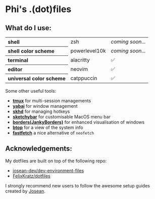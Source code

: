 # Phi's .(dot)files

## What do I use:

<table>
    <tr>
        <th style="text-align: left;">shell</th>
        <td>zsh</td>
        <td><em>coming soon...</em></td>
    </tr>
    <tr>
        <th style="text-align: left;">shell color scheme</th>
        <td>powerlevel10k</td>
        <td><em>coming soon...</em></td>
    </tr>
    <tr>
        <th style="text-align: left;">terminal</th>
        <td>alacritty</td>
        <td>✅</td>
    </tr>
    <tr>
        <th style="text-align: left;">editor</th>
        <td>neovim</td>
        <td>✅</td>
    </tr>
    <tr>
        <th style="text-align: left;">universal color scheme</th>
        <td>catppuccin</td>
        <td>✅</td>
    </tr>
    </table>

Some other useful tools:

- [**tmux**](#https://github.com/tmux/tmux) for multi-session managements
- [**yabai**](#https://github.com/koekeishiya/yabai) for window management
- [**skhd**](#https://github.com/koekeishiya/skhd) for managing hotkeys
- [**sketchybar**](#https://github.com/FelixKratz/SketchyBar) for customisable MacOS menu bar
- [**borders(JankyBorders)**](#https://github.com/FelixKratz/JankyBorders) for enhanced visualisation of windows
- [**btop**](#https://github.com/aristocratos/btop) for a view of the system info
- [**fastfetch**](#https://github.com/fastfetch-cli/fastfetch) a nice alternative of `neofetch`

## Acknowledgements:

My dotfiles are built on top of the following repo:

- [josean-dev/dev-environment-files](#https://github.com/josean-dev/dev-environment-files)
- [FelixKratz/dotfiles](#https://github.com/FelixKratz/dotfiles)

I strongly recommend new users to follow the awesome setup guides created by [Josean](#https://youtube.com/playlist?list=PLnu5gT9QrFg36OehOdECFvxFFeMHhb_07).
